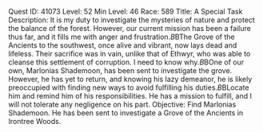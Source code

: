Quest ID: 41073
Level: 52
Min Level: 46
Race: 589
Title: A Special Task
Description: It is my duty to investigate the mysteries of nature and protect the balance of the forest. However, our current mission has been a failure thus far, and it fills me with anger and frustration.$B$BThe Grove of the Ancients to the southwest, once alive and vibrant, now lays dead and lifeless. Their sacrifice was in vain, unlike that of Ethwyr, who was able to cleanse this settlement of corruption. I need to know why.$B$BOne of our own, Marlonias Shademoon, has been sent to investigate the grove. However, he has yet to return, and knowing his lazy demeanor, he is likely preoccupied with finding new ways to avoid fulfilling his duties.$B$BLocate him and remind him of his responsibilities. He has a mission to fulfill, and I will not tolerate any negligence on his part.
Objective: Find Marlonias Shademoon. He has been sent to investigate a Grove of the Ancients in Irontree Woods.
